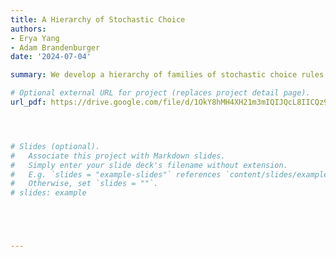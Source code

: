 ```yaml
---
title: A Hierarchy of Stochastic Choice
authors:
- Erya Yang
- Adam Brandenburger
date: '2024-07-04'

summary: We develop a hierarchy of families of stochastic choice rules in terms of increasing complexity based on the concepts of a conditional probability space (Renyi, 1955) and a dimensionally-ordered system of measures (Renyi, 1956). The levels of our hierarchy are: single-valued or point conditional probability spaces (PCPS’s); conditional probability spaces; probabilistic mixtures of PCPS’s; mutually absolutely continuous mixtures of PCPS’s; absolutely continuous mixtures of PCPS’s; and signed probability mixtures of PCPS’s.We show at a general measure-theoretic level that the first five levels are strictly nested. In the finite case, the sixth level nests all the other levels (the general case here appears to be open). Our hierarchy organizes various well-known axioms for stochastic choice and identifies some new relationships among them. It also offers a precise definition of contextuality in stochastic choice and, from this, a new classification of some leading behavioral effects in choice.

# Optional external URL for project (replaces project detail page).
url_pdf: https://drive.google.com/file/d/1OkY8hMH4XH21m3mIQIJQcL8IICQz9tTE/view?usp=drive_link




# Slides (optional).
#   Associate this project with Markdown slides.
#   Simply enter your slide deck's filename without extension.
#   E.g. `slides = "example-slides"` references `content/slides/example-slides.md`.
#   Otherwise, set `slides = ""`.
# slides: example





---
```

